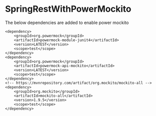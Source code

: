 # SpringRestWithPowerMockito
 
 
 The below dependencies are added to enable power mockito
 
    <dependency>
        <groupId>org.powermock</groupId>
        <artifactId>powermock-module-junit4</artifactId>
        <version>LATEST</version>
        <scope>test</scope>
    </dependency>
    <dependency>
        <groupId>org.powermock</groupId>
        <artifactId>powermock-api-mockito</artifactId>
        <version>LATEST</version>
        <scope>test</scope>
    </dependency>
    <!-- https://mvnrepository.com/artifact/org.mockito/mockito-all -->
    <dependency>
        <groupId>org.mockito</groupId>
        <artifactId>mockito-all</artifactId>
        <version>1.9.5</version>
        <scope>test</scope>
    </dependency>
